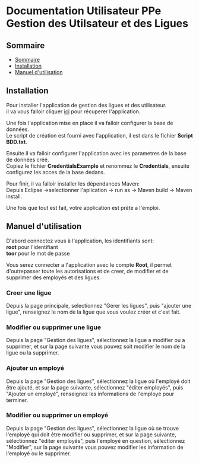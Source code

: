 # Documentation Utilisateur PPe Gestion des Utilsateur et des Ligues  

## Sommaire  
<ul>
    <li><a href="#sommaire">Sommaire</a></li>
    <li><a href="#installation">Installation</a></li>
    <li><a href="#manuel">Manuel d'utilisation</a></li>
</ul>

## Installation

Pour installer l'application de gestion des ligues et des utilisateur.  
il va vous falloir cliquer [ici](https://github.com/InMemoriam7th/PPE-Groupe-1) pour récuperer l'application.  

Une fois l'application mise en place il va falloir configurer la base de données.  
Le script de création est fourni avec l'application, il est dans le fichier **Script BDD.txt**.  

Ensuite il va falloir configurer l'application avec les parametres de la base de données créé.  
Copiez le fichier **CredentialsExample** et renommez le **Credentials**, ensuite configurez les acces de la base dedans.  

Pour finir, il va falloir installer les dépendances Maven:<br> Depuis Eclipse ->selectionner l'aplication -> run as -> Maven build -> Maven install.  
  
Une fois que tout est fait, votre application est prête a l'emploi.

## Manuel d'utilisation

D'abord connectez vous à l'application, les identifiants sont:  
**root** pour l'identifiant  
**toor** pour le mot de passe  

Vous serez connecter a l'application avec le compte **Root**, il permet d'outrepasser toute les autorisations et de creer, de modifier et de supprimer des employés et des ligues.  

### **Creer une ligue**

Depuis la page principale, selectionnez "Gérer les ligues", puis "ajouter une ligue", renseignez le nom de la ligue que vous voulez créer et c'est fait.  

### **Modifier ou supprimer une ligue**

Depuis la page "Gestion des ligues", sélectionnez la ligue a modifier ou a supprimer, et sur la page suivante vous pouvez soit modifier le nom de la ligue ou la supprimer.  

### **Ajouter un employé**  

Depuis la page "Gestion des ligues", sélectionnez la ligue où l'employé doit être ajouté, et sur la page suivante, sélectionnez "éditer employés", puis "Ajouter un employé", renseignez les informations de l'employé pour terminer.  

### **Modifier ou supprimer un employé**

Depuis la page "Gestion des ligues", sélectionnez la ligue où se trouve l'employé qui doit être modifier ou supprimer, et sur la page suivante, sélectionnez "éditer employés", puis l'employé en question, sélectionnez "Modifier", sur la page suivante vous pouvez modifier les information de l'employé ou le supprimer.  